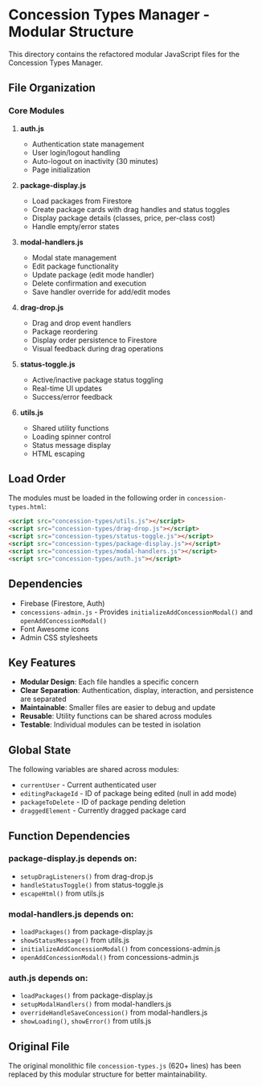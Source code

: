 # Concession Types Manager - Modular Structure

This directory contains the refactored modular JavaScript files for the Concession Types Manager.

## File Organization

### Core Modules

1. **auth.js**
   - Authentication state management
   - User login/logout handling
   - Auto-logout on inactivity (30 minutes)
   - Page initialization

2. **package-display.js**
   - Load packages from Firestore
   - Create package cards with drag handles and status toggles
   - Display package details (classes, price, per-class cost)
   - Handle empty/error states

3. **modal-handlers.js**
   - Modal state management
   - Edit package functionality
   - Update package (edit mode handler)
   - Delete confirmation and execution
   - Save handler override for add/edit modes

4. **drag-drop.js**
   - Drag and drop event handlers
   - Package reordering
   - Display order persistence to Firestore
   - Visual feedback during drag operations

5. **status-toggle.js**
   - Active/inactive package status toggling
   - Real-time UI updates
   - Success/error feedback

6. **utils.js**
   - Shared utility functions
   - Loading spinner control
   - Status message display
   - HTML escaping

## Load Order

The modules must be loaded in the following order in `concession-types.html`:

```html
<script src="concession-types/utils.js"></script>
<script src="concession-types/drag-drop.js"></script>
<script src="concession-types/status-toggle.js"></script>
<script src="concession-types/package-display.js"></script>
<script src="concession-types/modal-handlers.js"></script>
<script src="concession-types/auth.js"></script>
```

## Dependencies

- Firebase (Firestore, Auth)
- `concessions-admin.js` - Provides `initializeAddConcessionModal()` and `openAddConcessionModal()`
- Font Awesome icons
- Admin CSS stylesheets

## Key Features

- **Modular Design**: Each file handles a specific concern
- **Clear Separation**: Authentication, display, interaction, and persistence are separated
- **Maintainable**: Smaller files are easier to debug and update
- **Reusable**: Utility functions can be shared across modules
- **Testable**: Individual modules can be tested in isolation

## Global State

The following variables are shared across modules:
- `currentUser` - Current authenticated user
- `editingPackageId` - ID of package being edited (null in add mode)
- `packageToDelete` - ID of package pending deletion
- `draggedElement` - Currently dragged package card

## Function Dependencies

### package-display.js depends on:
- `setupDragListeners()` from drag-drop.js
- `handleStatusToggle()` from status-toggle.js
- `escapeHtml()` from utils.js

### modal-handlers.js depends on:
- `loadPackages()` from package-display.js
- `showStatusMessage()` from utils.js
- `initializeAddConcessionModal()` from concessions-admin.js
- `openAddConcessionModal()` from concessions-admin.js

### auth.js depends on:
- `loadPackages()` from package-display.js
- `setupModalHandlers()` from modal-handlers.js
- `overrideHandleSaveConcession()` from modal-handlers.js
- `showLoading()`, `showError()` from utils.js

## Original File

The original monolithic file `concession-types.js` (620+ lines) has been replaced by this modular structure for better maintainability.
